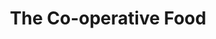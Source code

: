 ---
title: "The Co-operative Food"
url: /chalfont-st-giles/the-co-operative-food/
shop: convenience
---
